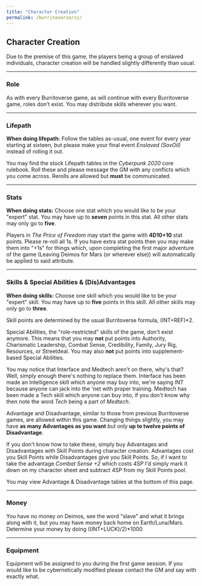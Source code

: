 ```yaml
---
title: "Character Creation"
permalink: /burritoverse/cc/
---
```


## Character Creation

Due to the premise of this game, the players being a group of enslaved individuals, character creation will be handled slightly differently than usual.

---

### Role

As with every Burritoverse game, as will continue with every Burritoverse game, roles don't exist. You may distribute skills wherever you want.

---

### Lifepath

**When doing lifepath:** Follow the tables as-usual, one event for every year starting at sixteen, but please make your final event *Enslaved (SovOil)* instead of rolling it out.

You may find the stock Lifepath tables in the *Cyberpunk 2020* core rulebook. Roll these and please message the GM with any conflicts which you come across. Rerolls are allowed but **must** be communicated.

---

### Stats


**When doing stats:** Choose one stat which you would like to be your "expert" stat. You may have up to **seven** points in this stat. All other stats may only go to **five**.

Players in *The Price of Freedom* may start the game with **4D10+10** stat points. Please re-roll all 1s. If you have extra stat points then you may make them into "+1s" for things which, upon completing the first major adventure of the game (Leaving Deimos for Mars (or wherever else)) will automatically be applied to said attribute.

---

### Skills & Special Abilities & (Dis)Advantages

**When doing skills:** Choose one skill which you would like to be your "expert" skill. You may have up to **five** points in this skill. All other skills may only go to **three**.

Skill points are determined by the usual Burritoverse formula, (INT+REF)*2.

Special Abilities, the "role-restricted" skills of the game, don't exist anymore. This means that you may **not** put points into Authority, Charismatic Leadership, Combat Sense, Credibility, Family, Jury Rig, Resources, or Streetdeal. You may also **not** put points into supplement-based Special Abilities.

You may notice that Interface and Medtech aren't on there, why's that? Well, simply enough there's nothing to replace them.  Interface has been made an Intelligence skill which anyone may buy into, we're saying INT because anyone can jack into the 'net with proper training. Medtech has been made a Tech skill which anyone can buy into, if you don't know why then note the word *Tech* being a part of *Medtech*.

Advantage and Disadvantage, similar to those from previous Burritoverse games, are allowed within this game. Changing things slightly, you may have **as many Advantages as you want** *but* only **up to twelve points of Disadvantage**. 

If you don't know how to take these, simply buy Advantages and Disadvantages with Skill Points during character creation. Advantages cost you Skill Points while Disadvantages give you Skill Points. So, if I want to take the advantage *Combat Sense +2* which costs *4SP* I'd simply mark it down on my character sheet and subtract 4SP from my Skill Points pool.

You may view Advantage & Disadvantage tables at the bottom of this page.

---

### Money

You have no money on Deimos, see the word "slave" and what it brings along with it, but you may have money back home on Earth/Luna/Mars. Determine your money by doing ((INT+LUCK)/2)*1000

---

### Equipment

Equipment will be assigned to you during the first game session. If you would like to be cybernetically modified please contact the GM and say with exactly what.
